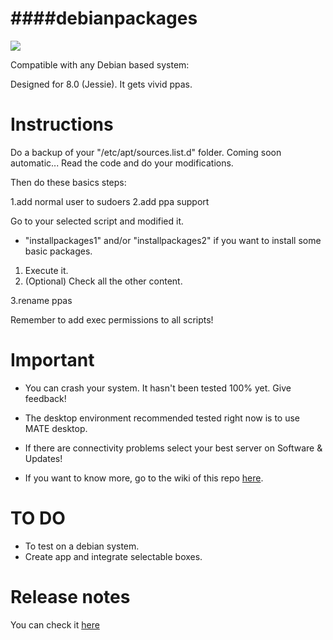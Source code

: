 ####debianpackages
=============================================

![](http://static2.linuxadictos.com/wp-content/uploads/logo-debian.jpg)

Compatible with any Debian based system:

Designed for 8.0 (Jessie). It gets vivid ppas.

Instructions
=============================================
Do a backup of your "/etc/apt/sources.list.d" folder. Coming soon automatic...
Read the code and do your modifications.

Then do these basics steps:

1.add normal user to sudoers
2.add ppa support

Go to your selected script and modified it.

* "installpackages1" and/or "installpackages2" if you want to install some basic packages.
1. Execute it.
1. (Optional) Check all the other content.

3.rename ppas

Remember to add exec permissions to all scripts!

Important
=============================================
* You can crash your system. It hasn't been tested 100% yet. Give feedback!
* The desktop environment recommended tested right now is to use MATE desktop.

* If there are connectivity problems select your best server on Software & Updates!
* If you want to know more, go to the wiki of this repo [here](https://github.com/tonigellida/ubuntupackages/wiki).

TO DO
=============================================
* To test on a debian system.
* Create app and integrate selectable boxes.

Release notes
=============================================
You can check it [here](https://github.com/adgellida/debianpackages/releases)
